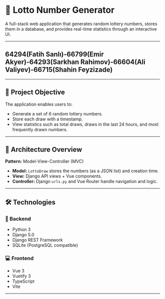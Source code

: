 # 🎰 Lotto Number Generator

A full-stack web application that generates random lottery numbers, stores them in a database, and provides real-time statistics through an interactive UI.

---

## 64294(Fatih Sanlı)-66799(Emir Akyer)-64293(Sarkhan Rahimov)-66604(Ali Valiyev)-66715(Shahin Feyzizade)
---

## 📌 Project Objective

The application enables users to:
- Generate a set of 6 random lottery numbers.
- Store each draw with a timestamp.
- View statistics such as total draws, draws in the last 24 hours, and most frequently drawn numbers.

---

## 🧱 Architecture Overview

**Pattern:** Model-View-Controller (MVC)

- **Model:** `LottoDraw` stores the numbers (as a JSON list) and creation time.
- **View:** Django API views + Vue components.
- **Controller:** Django `urls.py` and Vue Router handle navigation and logic.

---

## 🛠️ Technologies

### 🔧 Backend
- Python 3
- Django 5.0
- Django REST Framework
- SQLite (PostgreSQL compatible)

### 💻 Frontend
- Vue 3
- Vuetify 3
- TypeScript
- Vite

---



